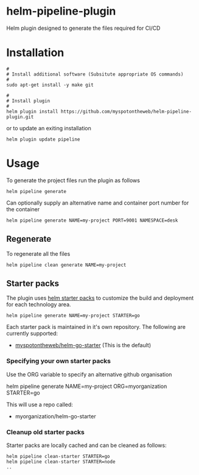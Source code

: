 # helm-pipeline-plugin

Helm plugin designed to generate the files required for CI/CD

# Installation

```
#
# Install additional software (Subsitute appropriate OS commands)
#
sudo apt-get install -y make git

#
# Install plugin
#
helm plugin install https://github.com/myspotontheweb/helm-pipeline-plugin.git
```

or to update an exiting installation

```
helm plugin update pipeline
```

# Usage

To generate the project files run the plugin as follows

```
helm pipeline generate
```

Can optionally supply an alternative name and container port number for the container

```
helm pipeline generate NAME=my-project PORT=9001 NAMESPACE=desk
```

## Regenerate

To regenerate all the files

```
helm pipeline clean generate NAME=my-project
```

## Starter packs

The plugin uses [helm starter packs](https://helm.sh/docs/developing_charts/#chart-starter-packs) to customize the build and deployment for each technology area.

```
helm pipeline generate NAME=my-project STARTER=go
```

Each starter pack is maintained in it's own repository. The following are currently supported:

* [myspotontheweb/helm-go-starter](https://github.com/myspotontheweb/helm-go-starter) (This is the default)

### Specifying your own starter packs

Use the ORG variable to specify an alternative github organisation

helm pipeline generate NAME=my-project ORG=myorganization STARTER=go

This will use a repo called:

* myorganization/helm-go-starter

### Cleanup old starter packs

Starter packs are locally cached and can be cleaned as follows:

```
helm pipeline clean-starter STARTER=go
helm pipeline clean-starter STARTER=node
..
```
